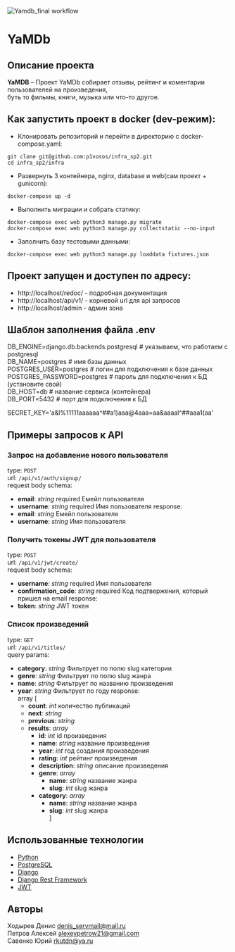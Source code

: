 ![Yamdb_final workflow](https://github.com/p1vosos/yamdb_final/actions/workflows/main.yml/badge.svg)
# YaMDb

## Описание проекта
**YaMDB** – Проект YaMDb собирает отзывы, рейтинг и коментарии пользователей на произведения,  
буть то фильмы, книги, музыка или что-то другое.

## Как запустить проект в docker (dev-режим):

- Клонировать репозиторий и перейти в директорию с docker-compose.yaml:

```
git clone git@github.com:p1vosos/infra_sp2.git
cd infra_sp2/infra
```

- Развернуть 3 контейнера, nginx, database и web(сам проект + gunicorn):

```
docker-compose up -d
```

- Выполнить миграции и собрать статику:

```
docker-compose exec web python3 manage.py migrate
docker-compose exec web python3 manage.py collectstatic --no-input
```

- Заполнить базу тестовыми данными:

```
docker-compose exec web python3 manage.py loaddata fixtures.json
```

## Проект запущен и доступен по адресу:
- http://localhost/redoc/ - подробная документация
- http://localhost/api/v1/ - корневой url для api запросов
- http://localhost/admin - админ зона

## Шаблон заполнения файла .env

DB_ENGINE=django.db.backends.postgresql # указываем, что работаем с postgresql  
DB_NAME=postgres # имя базы данных  
POSTGRES_USER=postgres # логин для подключения к базе данных  
POSTGRES_PASSWORD=postgres # пароль для подключения к БД (установите свой)  
DB_HOST=db # название сервиса (контейнера)  
DB_PORT=5432 # порт для подключения к БД

SECRET_KEY='a&l%11111aaaaaa^##a1)aaa@4aaa=aa&aaaal^##aaa1(aa'

## Примеры запросов к API

### Запрос на добавление нового пользователя
type: `POST`  
url: `/api/v1/auth/signup/`   
request body schema:
- **email**: *string* required Емейл пользователя
- **username**: *string* required Имя пользователя
response:
- **email**: *string* Емейл пользователя
- **username**: *string* Имя пользователя

### Получить токены JWT для пользователя
type: `POST`  
url: `/api/v1/jwt/create/`   
request body schema:
- **username**: *string* required Имя пользователя
- **confirmation_code**: *string* required Код подтвержения, который пришел на email
response:
- **token**: *string* JWT токен

### Список произведений
type: `GET`  
url: `/api/v1/titles/`   
query params: 
- **category**: *string* Фильтрует по полю slug категории
- **genre**: *string* Фильтрует по полю slug жанра
- **name**: *string* Фильтрует по названию произведения
- **year**: *string* Фильтрует по году
response:  
array [
    - **count**: *int* количество публикаций
    - **next**: *string* 
    - **previous**: *string* 
    - **results**: *array*
      - **id**: *int* id произведения
      - **name**: *string* название произведения
      - **year**: *int* год создания произведения
      - **rating**: *int* рейтинг произведения
      - **description**: *string* описание произведения
      - **genre**: *array*
        - **name**: *string* название жанра
        - **slug**: *int* slug жанра
      - **category**: *array*
        - **name**: *string* название жанра
        - **slug**: *int* slug жанра    
]
## Использованные технологии
- [Python](https://www.python.org/)
- [PostgreSQL](https://postgrespro.ru/docs)
- [Django](https://www.djangoproject.com/)
- [Django Rest Framework](https://www.django-rest-framework.org/)
- [JWT](https://jwt.io/)

## Авторы
Ходырев Денис <denis_servmail@mail.ru>  
Петров Алексей <alexeypetrow21@gmail.com>  
Савенко Юрий <rkutdn@ya.ru>